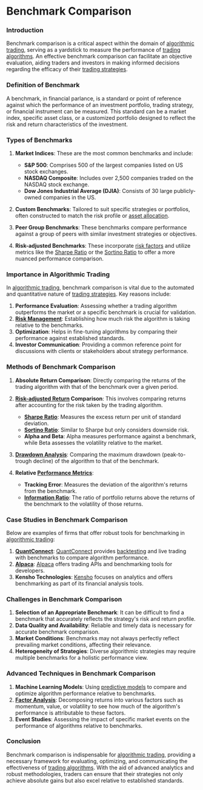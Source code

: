 # Benchmark Comparison

### Introduction
Benchmark comparison is a critical aspect within the domain of [algorithmic trading](../a/algorithmic_trading.md), serving as a yardstick to measure the performance of [trading algorithms](../t/trading_algorithms.md). An effective benchmark comparison can facilitate an objective evaluation, aiding traders and investors in making informed decisions regarding the efficacy of their [trading strategies](../t/trading_strategies.md).

### Definition of Benchmark
A benchmark, in financial parlance, is a standard or point of reference against which the performance of an investment portfolio, trading strategy, or financial instrument can be measured. This standard can be a market index, specific asset class, or a customized portfolio designed to reflect the risk and return characteristics of the investment.

### Types of Benchmarks
1. **Market Indices**: These are the most common benchmarks and include:
   - **S&P 500**: Comprises 500 of the largest companies listed on US stock exchanges.
   - **NASDAQ Composite**: Includes over 2,500 companies traded on the NASDAQ stock exchange.
   - **Dow Jones Industrial Average (DJIA)**: Consists of 30 large publicly-owned companies in the US.

2. **Custom Benchmarks**: Tailored to suit specific strategies or portfolios, often constructed to match the risk profile or [asset allocation](../a/asset_allocation.md).

3. **Peer Group Benchmarks**: These benchmarks compare performance against a group of peers with similar investment strategies or objectives.

4. **Risk-adjusted Benchmarks**: These incorporate [risk factors](../r/risk_factors_in_trading.md) and utilize metrics like the [Sharpe Ratio](../s/sharpe_ratio.md) or the [Sortino Ratio](../s/sortino_ratio.md) to offer a more nuanced performance comparison.

### Importance in Algorithmic Trading
In [algorithmic trading](../a/algorithmic_trading.md), benchmark comparison is vital due to the automated and quantitative nature of [trading strategies](../t/trading_strategies.md). Key reasons include:

1. **Performance Evaluation**: Assessing whether a trading algorithm outperforms the market or a specific benchmark is crucial for validation.
2. **[Risk Management](../r/risk_management.md)**: Establishing how much risk the algorithm is taking relative to the benchmarks.
3. **Optimization**: Helps in fine-tuning algorithms by comparing their performance against established standards.
4. **Investor Communication**: Providing a common reference point for discussions with clients or stakeholders about strategy performance.

### Methods of Benchmark Comparison
1. **Absolute Return Comparison**: Directly comparing the returns of the trading algorithm with that of the benchmark over a given period.
2. **[Risk-adjusted Return](../r/risk-adjusted_return.md) Comparison**: This involves comparing returns after accounting for the risk taken by the trading algorithm.
   - **[Sharpe Ratio](../s/sharpe_ratio.md)**: Measures the excess return per unit of standard deviation.
   - **[Sortino Ratio](../s/sortino_ratio.md)**: Similar to Sharpe but only considers downside risk.
   - **Alpha and Beta**: Alpha measures performance against a benchmark, while Beta assesses the volatility relative to the market.

3. **[Drawdown Analysis](../d/drawdown_analysis.md)**: Comparing the maximum drawdown (peak-to-trough decline) of the algorithm to that of the benchmark.
4. **Relative [Performance Metrics](../p/performance_metrics.md)**:
   - **Tracking Error**: Measures the deviation of the algorithm's returns from the benchmark.
   - **[Information Ratio](../i/information_ratio.md)**: The ratio of portfolio returns above the returns of the benchmark to the volatility of those returns.

### Case Studies in Benchmark Comparison
Below are examples of firms that offer robust tools for benchmarking in [algorithmic trading](../a/algorithmic_trading.md):

1. **[QuantConnect](../q/quantconnect.md)**: [QuantConnect](https://www.quantconnect.com/) provides [backtesting](../b/backtesting.md) and live trading with benchmarks to compare algorithm performance.
2. **[Alpaca](../a/alpaca.md)**: [Alpaca](https://alpaca.markets/) offers trading APIs and benchmarking tools for developers.
3. **Kensho Technologies**: [Kensho](https://www.kensho.com/) focuses on analytics and offers benchmarking as part of its financial analysis tools.

### Challenges in Benchmark Comparison
1. **Selection of an Appropriate Benchmark**: It can be difficult to find a benchmark that accurately reflects the strategy's risk and return profile.
2. **Data Quality and Availability**: Reliable and timely data is necessary for accurate benchmark comparison.
3. **Market Conditions**: Benchmarks may not always perfectly reflect prevailing market conditions, affecting their relevance.
4. **Heterogeneity of Strategies**: Diverse algorithmic strategies may require multiple benchmarks for a holistic performance view.

### Advanced Techniques in Benchmark Comparison
1. **Machine Learning Models**: Using [predictive models](../p/predictive_models_in_trading.md) to compare and optimize algorithm performance relative to benchmarks.
2. **[Factor Analysis](../f/factor_analysis.md)**: Decomposing returns into various factors such as momentum, value, or volatility to see how much of the algorithm's performance is attributable to these factors.
3. **Event Studies**: Assessing the impact of specific market events on the performance of algorithms relative to benchmarks.

### Conclusion
Benchmark comparison is indispensable for [algorithmic trading](../a/algorithmic_trading.md), providing a necessary framework for evaluating, optimizing, and communicating the effectiveness of [trading algorithms](../t/trading_algorithms.md). With the aid of advanced analytics and robust methodologies, traders can ensure that their strategies not only achieve absolute gains but also excel relative to established standards.